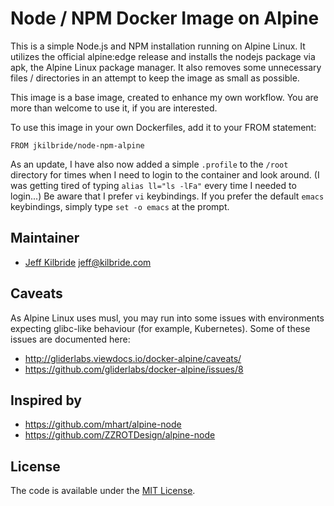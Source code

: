 # Node / NPM Docker Image on Alpine

This is a simple Node.js and NPM installation running on Alpine Linux. It utilizes the official alpine:edge release and installs the nodejs package via apk, the Alpine Linux package manager. It also removes some unnecessary files / directories in an attempt to keep the image as small as possible.

This image is a base image, created to enhance my own workflow. You are more than welcome to use it, if you are interested.

To use this image in your own Dockerfiles, add it to your FROM statement:

    FROM jkilbride/node-npm-alpine


As an update, I have also now added a simple `.profile` to the `/root` directory for times when I need to login to the container and look around. (I was getting tired of typing `alias ll="ls -lFa"` every time I needed to login...) Be aware that I prefer `vi` keybindings. If you prefer the default `emacs` keybindings, simply type `set -o emacs` at the prompt.


## Maintainer

* [Jeff Kilbride](https://github.com/jeff-kilbride) jeff@kilbride.com

## Caveats

As Alpine Linux uses musl, you may run into some issues with environments expecting glibc-like behaviour (for example, Kubernetes). Some of these issues are documented here:

* http://gliderlabs.viewdocs.io/docker-alpine/caveats/
* https://github.com/gliderlabs/docker-alpine/issues/8

## Inspired by

* https://github.com/mhart/alpine-node
* https://github.com/ZZROTDesign/alpine-node

## License

The code is available under the [MIT License](/LICENSE).
